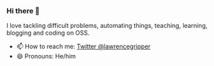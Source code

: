 ### Hi there 👋

I love tackling difficult problems, automating things, teaching, learning, blogging and coding on OSS. 

- 📫 How to reach me: [Twitter @lawrencegripper](https://twitter.com/lawrencegripper)
- 😄 Pronouns: He/him
